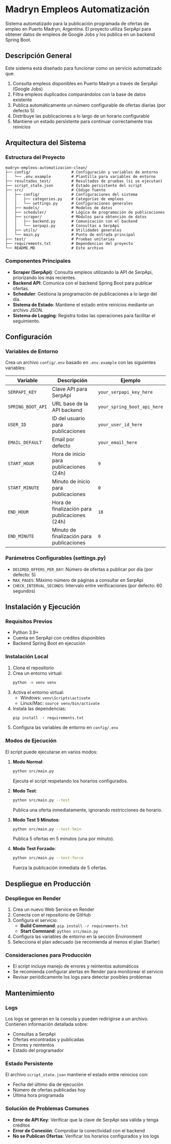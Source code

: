 # Madryn Empleos Automatización

Sistema automatizado para la publicación programada de ofertas de empleo en Puerto Madryn, Argentina. El proyecto utiliza SerpApi para obtener datos de empleos de Google Jobs y los publica en un backend Spring Boot.

## Descripción General

Este sistema está diseñado para funcionar como un servicio automatizado que:

1. Consulta empleos disponibles en Puerto Madryn a través de SerpApi (Google Jobs)
2. Filtra empleos duplicados comparándolos con la base de datos existente
3. Publica automáticamente un número configurable de ofertas diarias (por defecto 5)
4. Distribuye las publicaciones a lo largo de un horario configurable
5. Mantiene un estado persistente para continuar correctamente tras reinicios

## Arquitectura del Sistema

### Estructura del Proyecto

```
madryn-empleos-automatizacion-clean/
├── config/                  # Configuración y variables de entorno
│   └── .env.example         # Plantilla para variables de entorno
├── resultados_test/         # Resultados de pruebas (si se ejecutan)
├── script_state.json        # Estado persistente del script
├── src/                     # Código fuente
│   ├── config/              # Configuraciones del sistema
│   │   ├── categories.py    # Categorías de empleos
│   │   └── settings.py      # Configuraciones generales
│   ├── models/              # Modelos de datos
│   ├── scheduler/           # Lógica de programación de publicaciones
│   ├── scraper/             # Módulos para obtención de datos
│   │   ├── backend.py       # Comunicación con el backend
│   │   └── serpapi.py       # Consultas a SerpApi
│   ├── utils/               # Utilidades generales
│   └── main.py              # Punto de entrada principal
├── test/                    # Pruebas unitarias
├── requirements.txt         # Dependencias del proyecto
└── README.MD                # Este archivo
```

### Componentes Principales

- **Scraper (SerpApi)**: Consulta empleos utilizando la API de SerpApi, priorizando los más recientes.
- **Backend API**: Comunica con el backend Spring Boot para publicar ofertas.
- **Scheduler**: Gestiona la programación de publicaciones a lo largo del día.
- **Sistema de Estado**: Mantiene el estado entre reinicios mediante un archivo JSON.
- **Sistema de Logging**: Registra todas las operaciones para facilitar el seguimiento.

## Configuración

### Variables de Entorno

Crea un archivo `config/.env` basado en `.env.example` con las siguientes variables:

| Variable | Descripción | Ejemplo |
|----------|-------------|--------|
| `SERPAPI_KEY` | Clave API para SerpApi | `your_serpapi_key_here` |
| `SPRING_BOOT_API` | URL base de la API backend | `your_spring_boot_api_here` |
| `USER_ID` | ID del usuario para publicaciones | `your_user_id_here` |
| `EMAIL_DEFAULT` | Email por defecto | `your_email_here` |
| `START_HOUR` | Hora de inicio para publicaciones (24h) | `9` |
| `START_MINUTE` | Minuto de inicio para publicaciones | `0` |
| `END_HOUR` | Hora de finalización para publicaciones (24h) | `18` |
| `END_MINUTE` | Minuto de finalización para publicaciones | `0` |

### Parámetros Configurables (settings.py)

- `DESIRED_OFFERS_PER_DAY`: Número de ofertas a publicar por día (por defecto: 5)
- `MAX_PAGES`: Máximo número de páginas a consultar en SerpApi
- `CHECK_INTERVAL_SECONDS`: Intervalo entre verificaciones (por defecto: 60 segundos)

## Instalación y Ejecución

### Requisitos Previos

- Python 3.9+
- Cuenta en SerpApi con créditos disponibles
- Backend Spring Boot en ejecución

### Instalación Local

1. Clona el repositorio
2. Crea un entorno virtual:
   ```bash
   python -m venv venv
   ```
3. Activa el entorno virtual:
   - Windows: `venv\Scripts\activate`
   - Linux/Mac: `source venv/bin/activate`
4. Instala las dependencias:
   ```bash
   pip install -r requirements.txt
   ```
5. Configura las variables de entorno en `config/.env`

### Modos de Ejecución

El script puede ejecutarse en varios modos:

1. **Modo Normal**:
   ```bash
   python src/main.py
   ```
   Ejecuta el script respetando los horarios configurados.

2. **Modo Test**:
   ```bash
   python src/main.py --test
   ```
   Publica una oferta inmediatamente, ignorando restricciones de horario.

3. **Modo Test 5 Minutos**:
   ```bash
   python src/main.py --test-5min
   ```
   Publica 5 ofertas en 5 minutos (una por minuto).

4. **Modo Test Forzado**:
   ```bash
   python src/main.py --test-force
   ```
   Fuerza la publicación inmediata de 5 ofertas.

## Despliegue en Producción

### Despliegue en Render

1. Crea un nuevo Web Service en Render
2. Conecta con el repositorio de GitHub
3. Configura el servicio:
   - **Build Command**: `pip install -r requirements.txt`
   - **Start Command**: `python src/main.py`
4. Configura las variables de entorno en la sección Environment
5. Selecciona el plan adecuado (se recomienda al menos el plan Starter)

### Consideraciones para Producción

- El script incluye manejo de errores y reintentos automáticos
- Se recomienda configurar alertas en Render para monitorear el servicio
- Revisar periódicamente los logs para detectar posibles problemas

## Mantenimiento

### Logs

Los logs se generan en la consola y pueden redirigirse a un archivo. Contienen información detallada sobre:
- Consultas a SerpApi
- Ofertas encontradas y publicadas
- Errores y reintentos
- Estado del programador

### Estado Persistente

El archivo `script_state.json` mantiene el estado entre reinicios con:
- Fecha del último día de ejecución
- Número de ofertas publicadas hoy
- Última hora programada

### Solución de Problemas Comunes

- **Error de API Key**: Verificar que la clave de SerpApi sea válida y tenga créditos
- **Error de Conexión**: Comprobar la conectividad con el backend
- **No se Publican Ofertas**: Verificar los horarios configurados y los logs